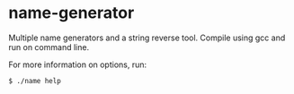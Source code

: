 # name-generator
Multiple name generators and a string reverse tool. Compile using gcc and run on command line.

For more information on options, run:
```sh
$ ./name help
```
